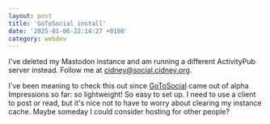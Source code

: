 ```yaml
---
layout: post
title: 'GoToSocial install'
date: '2025-01-06-22:14:27 +0100'
category: webdev
---
```


I've deleted my Mastodon instance and am running a different
ActivityPub server instead. Follow me at
[cidney@social.cidney.org](http://social.cidney.org/@cidney).

I've been meaning to check this out since
[GoToSocial](https://github.com/superseriousbusiness/gotosocial) came
out of alpha Impressions so far: so lightweight! So easy to set up. I
need to use a client to post or read, but it's nice not to have to
worry about clearing my instance cache. Maybe someday I could consider
hosting for other people?
